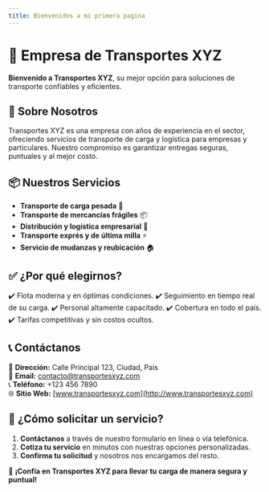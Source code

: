 ```yaml
---
title: Bienvenidos a mi primera pagina
---
```

# 🚚 Empresa de Transportes XYZ

**Bienvenido a Transportes XYZ**, su mejor opción para soluciones de transporte confiables y eficientes.

## 🚛 Sobre Nosotros
Transportes XYZ es una empresa con años de experiencia en el sector, ofreciendo servicios de transporte de carga y logística para empresas y particulares. Nuestro compromiso es garantizar entregas seguras, puntuales y al mejor costo.

## 📦 Nuestros Servicios
- **Transporte de carga pesada** 🚛
- **Transporte de mercancías frágiles** 📦
- **Distribución y logística empresarial** 🏢
- **Transporte exprés y de última milla** ⚡
- **Servicio de mudanzas y reubicación** 🏠

## ✅ ¿Por qué elegirnos?
✔️ Flota moderna y en óptimas condiciones.
✔️ Seguimiento en tiempo real de su carga.
✔️ Personal altamente capacitado.
✔️ Cobertura en todo el país.
✔️ Tarifas competitivas y sin costos ocultos.

## 📞 Contáctanos
📍 **Dirección:** Calle Principal 123, Ciudad, País  
📧 **Email:** contacto@transportesxyz.com  
📞 **Teléfono:** +123 456 7890  
🌐 **Sitio Web:** [www.transportesxyz.com](http://www.transportesxyz.com)

## 🚀 ¿Cómo solicitar un servicio?
1. **Contáctanos** a través de nuestro formulario en línea o vía telefónica.
2. **Cotiza tu servicio** en minutos con nuestras opciones personalizadas.
3. **Confirma tu solicitud** y nosotros nos encargamos del resto.

📢 **¡Confía en Transportes XYZ para llevar tu carga de manera segura y puntual!**

